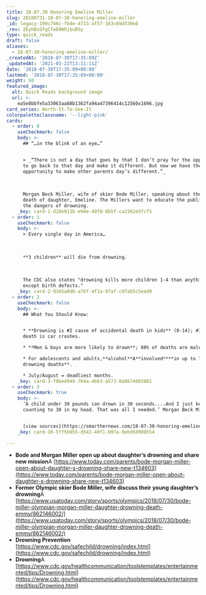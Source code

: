 ```yaml
---
title: 18.07.30 Honoring Emeline Miller
slug: 20180731-18-07-30-honoring-emeline-miller
_id: legacy-199c746c-fb4e-4733-af57-163c69d330e8
_rev: ZEyhBiGfgCfwE8WOjbuBSy
type: quick_reads
draft: false
aliases:
  - 18-07-30-honoring-emeline-miller/
_createdAt: '2018-07-30T17:35:09Z'
_updatedAt: '2021-03-22T13:11:11Z'
date: '2018-07-30T17:35:09+00:00'
lastmod: '2018-07-30T17:35:09+00:00'
weight: 50
featured_image:
  alt: Quick Reads background image
  url: >-
    ea5e8bbfe5a33063aa88b1362fa94a47396414c12560x1696.jpg
card_series: Worth-It-To-See-It
colorpaletteclassname: '--light-pink'
cards:
  - order: 0
    useCheckmark: false
    body: >-
      ## “…in the blink of an eye…”


      > _“There is not a day that goes by that I don’t pray for the opportunity
      to go back to that day and make it different. But now we have the
      opportunity to make other parents day’s different.”_  
        
        
        
      Morgan Beck Miller, wife of skier Bode Miller, speaking about the drowning
      death of daughter, Emeline. The Millers want to educate the public about
      the dangers of drowning.
    _key: card-1-d28e911b-e94e-49f8-8b5f-ca2362e5fcf5
  - order: 1
    useCheckmark: false
    body: >-
      > Every single day in America…  
        
        
        
      **3 children** will die from drowning.  
        
        
        
      The CDC also states "drowning kills more children 1-4 than anything else
      except birth defects."
    _key: card-2-9345a0d6-a76f-4f1a-8faf-c97ab5c5eed9
  - order: 2
    useCheckmark: false
    body: >-
      ## What You Should Know:


      * **Drowning is #2 cause of accidental death in kids** (0-14); #1 cause of
      death is car crashes.

      * **Men & boys are more likely to drown**; 80% of deaths are male.

      * For adolescents and adults,**alcohol**A**involved****in up to 70% of
      drowning deaths**.

      * July/August = deadliest months.
    _key: card-3-f0bed949-764a-4bb3-a573-0a8674603881
  - order: 3
    useCheckmark: true
    body: >-
      ‘A child under 30 pounds can drown in 30 seconds....And I just keep
      counting to 30 in my head. That was all I needed.’ Morgan Beck Miller


      [view sources](https://smarthernews.com/18-07-30-honoring-emeline-miller/)
    _key: card-10-5ff5b055-d541-40f1-b97a-9ebd58990554

---
```

* **Bode and Morgan Miller open up about daughter’s drowning and share new mission**A [https://www.today.com/parents/bode-morgan-miller-open-about-daughter-s-drowning-share-new-t134603](https://www.today.com/parents/bode-morgan-miller-open-about-daughter-s-drowning-share-new-t134603)
* **Former Olympic skier Bode Miller, wife discuss their young daughter’s drowning**A [https://www.usatoday.com/story/sports/olympics/2018/07/30/bode-miller-olympian-morgan-miller-daughter-drowning-death-emmy/862146002/](https://www.usatoday.com/story/sports/olympics/2018/07/30/bode-miller-olympian-morgan-miller-daughter-drowning-death-emmy/862146002/)
* **Drowning Prevention** [https://www.cdc.gov/safechild/drowning/index.html](https://www.cdc.gov/safechild/drowning/index.html)
* **Drowning**A [https://www.cdc.gov/healthcommunication/toolstemplates/entertainmented/tips/Drowning.html](https://www.cdc.gov/healthcommunication/toolstemplates/entertainmented/tips/Drowning.html)